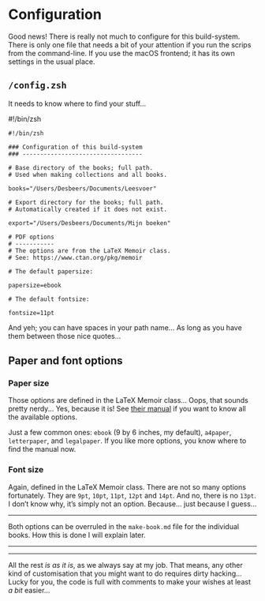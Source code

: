 # Configuration

Good news! There is really not much to configure for this build-system. There is only one file that needs a bit of your attention if you run the scrips from the command-line. If you use the macOS frontend; it has its own settings in the usual place.

## `/config.zsh`
    
It needs to know where to find your stuff...

#!/bin/zsh

	#!/bin/zsh

	### Configuration of this build-system
	### ----------------------------------
	
	# Base directory of the books; full path. 
	# Used when making collections and all books.
	
	books="/Users/Desbeers/Documents/Leesvoer"
	
	# Export directory for the books; full path.
	# Automatically created if it does not exist.
	
	export="/Users/Desbeers/Documents/Mijn boeken"
	
	# PDF options
	# -----------
	# The options are from the LaTeX Memoir class.
	# See: https://www.ctan.org/pkg/memoir
	
	# The default papersize:
	
	papersize=ebook
	
	# The default fontsize:
	
	fontsize=11pt
  
And yeh; you can have spaces in your path name... As long as you have them between those nice quotes...
    
## Paper and font options

### Paper size

Those options are defined in the LaTeX Memoir class... Oops, that sounds pretty nerdy... Yes, because it is! See [their manual](https://www.ctan.org/pkg/memoir) if you want to know all the available options.

Just a few common ones: `ebook` (9 by 6 inches, my default), `a4paper`, `letterpaper`, and `legalpaper`. If you like more options, you know where to find the manual now.

### Font size

Again, defined in the LaTeX Memoir class. There are not so many options fortunately. They are `9pt`, `10pt`, `11pt`, `12pt` and `14pt`. And no, there is no `13pt`. I don’t know why, it’s simply not an option. Because... just because I guess...

---

Both options can be overruled in the `make-book.md` file for the individual books. How this is done I will explain later.

---

---

All the rest *is as it is*, as we always say at my job. That means, any other kind of customisation that you might want to do requires dirty hacking... Lucky for you, the code is full with comments to make your wishes at least *a bit* easier...

